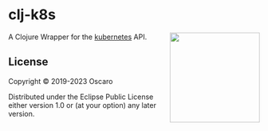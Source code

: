 # clj-k8s

<a href="https://github.com/oscaro/clj-k8s"><img
  src=""
  height="180" align="right"></a>


A Clojure Wrapper for the [kubernetes](https://kubernetes.io/) API.

## License

Copyright © 2019-2023 Oscaro

Distributed under the Eclipse Public License either version 1.0 or (at
your option) any later version.

[kubernetes]: https://kubernetes.io/

